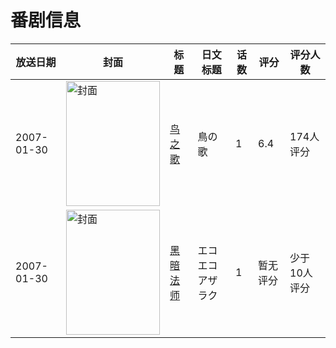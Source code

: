 # 番剧信息

|放送日期|封面|标题|日文标题|话数|评分|评分人数|
|---|---|---|---|---|---|---|
|2007-01-30|<img src="https://lain.bgm.tv/pic/cover/c/14/29/56665_qpn9n.jpg" alt="封面" style="width:150px;height:200px;object-fit:cover;">|[鸟之歌](https://bangumi.tv/subject/56665)|鳥の歌|1|6.4|174人评分|
|2007-01-30|<img src="https://lain.bgm.tv/pic/cover/c/32/4f/147324_jpUj4.jpg" alt="封面" style="width:150px;height:200px;object-fit:cover;">|[黑暗法师](https://bangumi.tv/subject/147324)|エコエコアザラク|1|暂无评分|少于10人评分|
